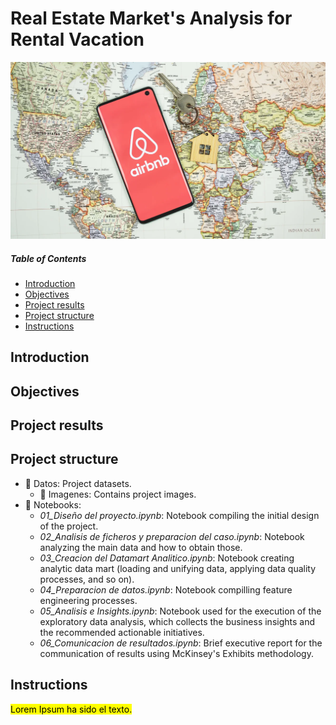 # Real Estate Market's Analysis for Rental Vacation

![featured](https://github.com/pabloelt/real-estate-market-analysis-rental-vacation//blob/main/Datos/Imagenes/featured.jpg?raw=true)

##### Table of Contents 
* [Introduction](#introduction)
* [Objectives](#objectives)
* [Project results](#project-results)
* [Project structure](#project-structure)
* [Instructions](#instructions)


## Introduction

## Objectives

## Project results

## Project structure

* 📁 Datos: Project datasets.
  * 📁 Imagenes: Contains project images.
* 📁 Notebooks:
  * *01_Diseño del proyecto.ipynb*: Notebook compiling the initial design of the project.
  * *02_Analisis de ficheros y preparacion del caso.ipynb*: Notebook analyzing the main data and how to obtain those.
  * *03_Creacion del Datamart Analitico.ipynb*: Notebook creating analytic data mart (loading and unifying data, applying data quality processes, and so on).
  * *04_Preparacion de datos.ipynb*: Notebook compilling feature engineering processes.
  * *05_Analisis e Insights.ipynb*: Notebook used for the execution of the exploratory data analysis, which collects the business insights and the recommended actionable initiatives.
  * *06_Comunicacion de resultados.ipynb*: Brief executive report for the communication of results using McKinsey's Exhibits methodology.

## Instructions

<mark style="background:#FFFF00">Lorem Ipsum ha sido el texto.</mark>

